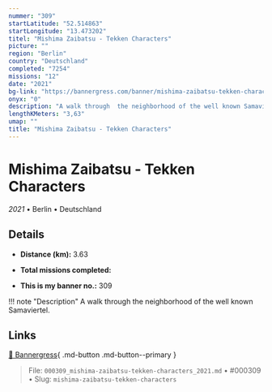 ```yaml
---
nummer: "309"
startLatitude: "52.514863"
startLongitude: "13.473202"
titel: "Mishima Zaibatsu - Tekken Characters"
picture: ""
region: "Berlin"
country: "Deutschland"
completed: "7254"
missions: "12"
date: "2021"
bg-link: "https://bannergress.com/banner/mishima-zaibatsu-tekken-characters-8f8e"
onyx: "0"
description: "A walk through  the neighborhood of the well known Samaviertel."
lengthKMeters: "3,63"
umap: ""
title: "Mishima Zaibatsu - Tekken Characters"
---
```

# Mishima Zaibatsu - Tekken Characters

*2021* • Berlin • Deutschland



## Details
- **Distance (km):** 3.63

- **Total missions completed:** 
- **This is my banner no.:** 309


!!! note "Description"
    A walk through  the neighborhood of the well known Samaviertel.



## Links
[🔗 Bannergress](https://bannergress.com/banner/mishima-zaibatsu-tekken-characters-8f8e){ .md-button .md-button--primary }



> File: `000309_mishima-zaibatsu-tekken-characters_2021.md` • #000309 • Slug: `mishima-zaibatsu-tekken-characters`
